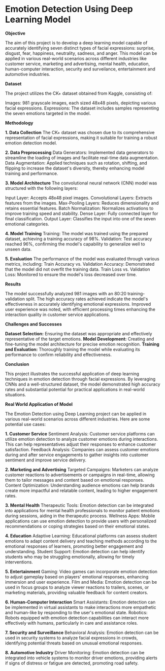 # **Emotion Detection Using Deep Learning Model**

**Objective**

The aim of this project is to develop a deep learning model capable of accurately identifying seven distinct types of facial expressions: surprise, disgust, fear, happiness, neutrality, sadness, and anger. This model can be applied in various real-world scenarios across different industries like customer service, marketing and advertising, mental health, education, human-computer interaction, security and surveilance, entertainment and automotive industries.

**Dataset**

The project utilizes the CK+ dataset obtained from Kaggle, consisting of:

Images: 981 grayscale images, each sized 48x48 pixels, depicting various facial expressions.
Expressions: The dataset includes samples representing the seven emotions targeted in the model.

**Methodology**

**1. Data Collection**
The CK+ dataset was chosen due to its comprehensive representation of facial expressions, making it suitable for training a robust emotion detection model.

**2. Data Preprocessing**
Data Generators: Implemented data generators to streamline the loading of images and facilitate real-time data augmentation.
Data Augmentation: Applied techniques such as rotation, shifting, and flipping to increase the dataset's diversity, thereby enhancing model training and performance.

**3. Model Architecture**
The convolutional neural network (CNN) model was structured with the following layers:

Input Layer: Accepts 48x48 pixel images.
Convolutional Layers: Extracts features from the images.
Max-Pooling Layers: Reduces dimensionality and retains essential features.
Batch Normalization: Normalizes activations to improve training speed and stability.
Dense Layer: Fully connected layer for final classification.
Output Layer: Classifies the input into one of the seven emotional categories.

**4. Model Training**
Training: The model was trained using the prepared dataset, achieving a training accuracy of 98%.
Validation: Test accuracy reached 96%, confirming the model's capability to generalize well to unseen data.

**5. Evaluation**
The performance of the model was evaluated through various metrics, including:
Train Accuracy vs. Validation Accuracy: Demonstrated that the model did not overfit the training data.
Train Loss vs. Validation Loss: Monitored to ensure the model's loss decreased over time.

**Results**

The model successfully analyzed 981 images with an 80:20 training-validation split.
The high accuracy rates achieved indicate the model's effectiveness in accurately identifying emotional expressions.
Improved user experience was noted, with efficient processing times enhancing the interaction quality in customer service applications.

**Challenges and Successes**

**Dataset Selection:** Ensuring the dataset was appropriate and effectively representative of the target emotions.
**Model Development:** Creating and fine-tuning the model architecture for precise emotion recognition.
**Training and Evaluation:** Thoroughly training the model while evaluating its performance to confirm reliability and effectiveness.

**Conclusion**

This project illustrates the successful application of deep learning techniques in emotion detection through facial expressions. By leveraging CNNs and a well-structured dataset, the model demonstrated high accuracy rates and substantial potential for practical applications in real-world situations.

**Real World Application of Model**

The Emotion Detection using Deep Learning project can be applied in various real-world scenarios across different industries. Here are some potential use cases:

**1. Customer Service**
Sentiment Analysis: Customer service platforms can utilize emotion detection to analyze customer emotions during interactions. This can help representatives adjust their responses to enhance customer satisfaction.
Feedback Analysis: Companies can assess customer emotions during and after service engagements to gather insights into customer sentiment and improve service delivery.

**2. Marketing and Advertising**
Targeted Campaigns: Marketers can analyze customer reactions to advertisements or campaigns in real-time, allowing them to tailor messages and content based on emotional responses.
Content Optimization: Understanding audience emotions can help brands create more impactful and relatable content, leading to higher engagement rates.

**3. Mental Health**
Therapeutic Tools: Emotion detection can be integrated into applications for mental health professionals to monitor patient emotions during sessions, aiding in the therapeutic process.
Wellness Apps: Mobile applications can use emotion detection to provide users with personalized recommendations or coping strategies based on their emotional states.

**4. Education**
Adaptive Learning: Educational platforms can assess student emotions to adapt content delivery and teaching methods according to the emotional responses of learners, promoting better engagement and understanding.
Student Support: Emotion detection can help identify students who may be struggling emotionally, allowing for timely interventions.

**5. Entertainment**
Gaming: Video games can incorporate emotion detection to adjust gameplay based on players' emotional responses, enhancing immersion and user experience.
Film and Media: Emotion detection can be used in focus groups to analyze viewer reactions to trailers, scenes, or marketing materials, providing valuable feedback for content creators.

**6. Human-Computer Interaction**
Smart Assistants: Emotion detection can be implemented in virtual assistants to make interactions more empathetic and human-like by responding to the user's emotional state.
Robotics: Robots equipped with emotion detection capabilities can interact more effectively with humans, particularly in care and assistance roles.

**7. Security and Surveillance**
Behavioral Analysis: Emotion detection can be used in security systems to analyze facial expressions in crowds, identifying potential threats based on unusual emotional responses.

**8. Automotive Industry**
Driver Monitoring: Emotion detection can be integrated into vehicle systems to monitor driver emotions, providing alerts if signs of distress or fatigue are detected, promoting road safety.
